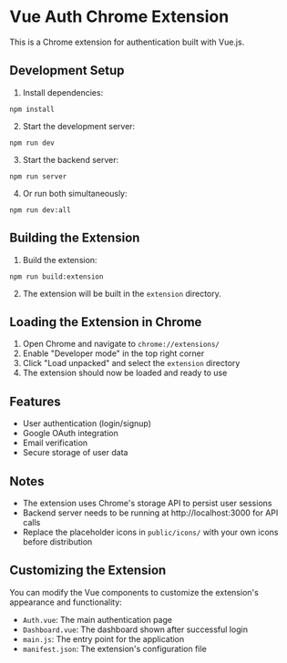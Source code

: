 # Vue Auth Chrome Extension

This is a Chrome extension for authentication built with Vue.js.

## Development Setup

1. Install dependencies:
```
npm install
```

2. Start the development server:
```
npm run dev
```

3. Start the backend server:
```
npm run server
```

4. Or run both simultaneously:
```
npm run dev:all
```

## Building the Extension

1. Build the extension:
```
npm run build:extension
```

2. The extension will be built in the `extension` directory.

## Loading the Extension in Chrome

1. Open Chrome and navigate to `chrome://extensions/`
2. Enable "Developer mode" in the top right corner
3. Click "Load unpacked" and select the `extension` directory
4. The extension should now be loaded and ready to use

## Features

- User authentication (login/signup)
- Google OAuth integration
- Email verification
- Secure storage of user data

## Notes

- The extension uses Chrome's storage API to persist user sessions
- Backend server needs to be running at http://localhost:3000 for API calls
- Replace the placeholder icons in `public/icons/` with your own icons before distribution

## Customizing the Extension

You can modify the Vue components to customize the extension's appearance and functionality:

- `Auth.vue`: The main authentication page
- `Dashboard.vue`: The dashboard shown after successful login
- `main.js`: The entry point for the application
- `manifest.json`: The extension's configuration file 